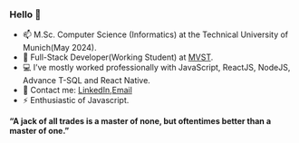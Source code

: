 ### Hello 👋
- 📫 M.Sc. Computer Science (Informatics) at the Technical University of Munich(May 2024).
- 🔭 Full-Stack Developer(Working Student) at [MVST](https://www.mvst.co).
- 💻 I’ve mostly worked professionally with JavaScript, ReactJS, NodeJS, Advance T-SQL and React Native.
- 💬 Contact me: [LinkedIn](https://www.linkedin.com/in/gokhan-sisman/),[Email](mailto:gokhansisman97@gmail.com)
- ⚡ Enthusiastic of Javascript.

**“A jack of all trades is a master of none, but oftentimes better than a master of one.”**
<!--
**gokhansisman/gokhansisman** is a ✨ _special_ ✨ repository because its `README.md` (this file) appears on your GitHub profile.

Here are some ideas to get you started:

- 🔭 I’m currently working on ...
- 🌱 I’m currently learning ...
- 👯 I’m looking to collaborate on ...
- 🤔 I’m looking for help with ...
- 💬 Ask me about ...
- 📫 How to reach me: ...
- 😄 Pronouns: ...
- ⚡ Fun fact: ...
-->
